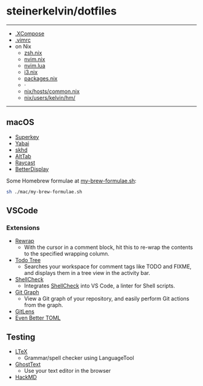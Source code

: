 # steinerkelvin/dotfiles

---

- [.XCompose](home/.XCompose)
- [.vimrc](home/.vimrc)
- on Nix
  - [zsh.nix](nix/users/kelvin/hm/zsh.nix)
  - [nvim.nix](nix/users/kelvin/hm/nvim.nix)
  - [nvim.lua](nix/users/kelvin/hm/nvim.lua)
  - [i3.nix](nix/users/kelvin/hm/i3.nix)
  - [packages.nix](nix/users/kelvin/hm/packages.nix)
  - ·
  - [nix/hosts/common.nix](nix/hosts/common.nix)
  - [nix/users/kelvin/hm/](nix/users/kelvin/hm/)

---

## macOS

- [Superkey]
- [Yabai]
- [skhd]
- [AltTab]
- [Raycast]
- [BetterDisplay]

Some Homebrew formulae at [my-brew-formulae.sh]:

```sh
sh ./mac/my-brew-formulae.sh
```

[Superkey]: https://superkey.app/
[Yabai]: https://github.com/koekeishiya/yabai
[skhd]: https://github.com/koekeishiya/skhd
[AltTab]: https://alt-tab-macos.netlify.app/
[Raycast]: https://raycast.com/
[BetterDisplay]: https://github.com/waydabber/BetterDisplay

[my-brew-formulae.sh]: mac/my-brew-formulae.sh

## VSCode

### Extensions

- [Rewrap]
  - With the cursor in a comment block, hit this to re-wrap the contents to the specified wrapping column.
- [Todo Tree]
  - Searches your workspace for comment tags like TODO and FIXME, and displays them in a tree view in the activity bar.
- [ShellCheck]
  - Integrates [ShellCheck](https://github.com/koalaman/shellcheck) into VS Code, a linter for Shell scripts.
- [Git Graph]
  - View a Git graph of your repository, and easily perform Git actions from the graph.
- [GitLens]
- [Even Better TOML]

## Testing

- [LTeX]
  - Grammar/spell checker using LanguageTool
- [GhostText]
  - Use your text editor in the browser
- [HackMD]

[Rewrap]: https://marketplace.visualstudio.com/items?itemName=stkb.rewrap
[Todo Tree]: https://marketplace.visualstudio.com/items?itemName=Gruntfuggly.todo-tree
[ShellCheck]: https://marketplace.visualstudio.com/items?itemName=timonwong.shellcheck
[Git Graph]: https://marketplace.visualstudio.com/items?itemName=mhutchie.git-graph
[GitLens]: https://marketplace.visualstudio.com/items?itemName=eamodio.gitlens
[Even Better TOML]: https://marketplace.visualstudio.com/items?itemName=tamasfe.even-better-toml

[LTeX]: https://marketplace.visualstudio.com/items?itemName=valentjn.vscode-ltex
[GhostText]: https://ghosttext.fregante.com/
[HackMD]: https://marketplace.visualstudio.com/items?itemName=HackMD.vscode-hackmd
